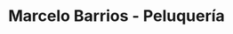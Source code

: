 ---
title: "Marcelo Barrios - Peluquería"
url: /santa-fe/marcelo-barrios-peluqueria/
shop: Friseur
---